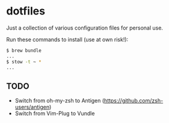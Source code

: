 # dotfiles

Just a collection of various configuration files for personal use.

Run these commands to install (use at own risk!):

```bash
$ brew bundle
...
$ stow -t ~ *
...
```

## TODO

- Switch from oh-my-zsh to Antigen (https://github.com/zsh-users/antigen)
- Switch from Vim-Plug to Vundle
